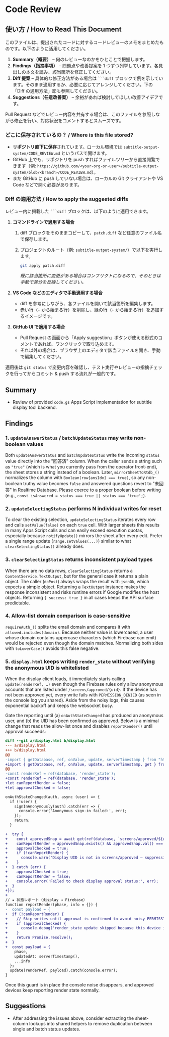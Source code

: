 # Code Review

## 使い方 / How to Read This Document

このファイルは、提出されたコードに対するコードレビューのメモをまとめたものです。以下のように活用してください。

1. **Summary（概要）** – 何のレビューなのかをひとことで把握します。
2. **Findings（指摘事項）** – 問題点や改善提案を 1 つずつ列挙しています。各見出しの本文を読み、該当箇所を修正してください。
3. **Diff 提案** – 具体的な修正方法がある場合は ` ```diff ` ブロックで例を示しています。そのまま適用するか、必要に応じてアレンジしてください。下の「Diff の適用方法」節も参照してください。
4. **Suggestions（任意改善案）** – 余裕があれば検討してほしい改善アイデアです。

Pull Request などでレビュー内容を共有する場合は、このファイルを参照しながら修正を行い、対応状況をコメントするとスムーズです。

### どこに保存されているの？ / Where is this file stored?

- **リポジトリ直下に保存**されています。ローカル環境では `subtitle-output-system/CODE_REVIEW.md` というパスで開けます。
- GitHub 上でも、リポジトリを push すればファイルツリーから直接閲覧できます（例: `https://github.com/<your-org-or-user>/subtitle-output-system/blob/<branch>/CODE_REVIEW.md`）。
- まだ GitHub に push していない場合は、ローカルの Git クライアントや VS Code などで開く必要があります。

### Diff の適用方法 / How to apply the suggested diffs

レビュー内に掲載した ` ```diff ` ブロックは、以下のように適用できます。

1. **コマンドラインで適用する場合**
   1. diff ブロックをそのままコピーして、`patch.diff` など任意のファイル名で保存します。
   2. プロジェクトのルート（例: `subtitle-output-system/`）で以下を実行します。

      ```bash
      git apply patch.diff
      ```

      *既に該当箇所に変更がある場合はコンフリクトになるので、そのときは手動で差分を反映してください。*

2. **VS Code などのエディタで手動適用する場合**
   - diff を参考にしながら、各ファイルを開いて該当箇所を編集します。
   - 赤い行（`-` から始まる行）を削除し、緑の行（`+` から始まる行）を追加するイメージです。

3. **GitHub UI で適用する場合**
   - Pull Request の画面から「Apply suggestion」ボタンが使える形式のコメントであれば、ワンクリックで取り込めます。
   - それ以外の場合は、ブラウザ上のエディタで該当ファイルを開き、手動で編集してください。

適用後は `git status` で変更内容を確認し、テスト実行やレビューの指摘チェックを行ってからコミット & push する流れが一般的です。

## Summary
- Review of provided `code.gs` Apps Script implementation for subtitle display tool backend.

## Findings

### 1. `updateAnswerStatus` / `batchUpdateStatus` may write non-boolean values
Both `updateAnswerStatus` and `batchUpdateStatus` write the incoming `status` value directly into the "回答済" column. When the caller sends a string such as `"true"` (which is what you currently pass from the operator front-end), the sheet stores a string instead of a boolean. Later, `mirrorSheetToRtdb_()` normalizes the column with `Boolean(row[ansIdx] === true)`, so any non-boolean truthy value becomes `false` and answered questions revert to "未回答" in Realtime Database. Please coerce to a proper boolean before writing (e.g., `const isAnswered = status === true || status === 'true';`).

### 2. `updateSelectingStatus` performs N individual writes for reset
To clear the existing selection, `updateSelectingStatus` iterates every row and calls `setValue(false)` on each `true` cell. With larger sheets this results in many Apps Script calls and can easily exceed execution quotas, especially because `notifyUpdate()` mirrors the sheet after every edit. Prefer a single range update (`range.setValues(...)`) similar to what `clearSelectingStatus()` already does.

### 3. `clearSelectingStatus` returns inconsistent payload types
When there are no data rows, `clearSelectingStatus` returns a `ContentService.TextOutput`, but for the general case it returns a plain object. The caller (`doPost`) always wraps the result with `jsonOk`, which expects a simple object. Returning a `TextOutput` instance makes the response inconsistent and risks runtime errors if Google modifies the host objects. Returning `{ success: true }` in all cases keeps the API surface predictable.

### 4. Allow-list domain comparison is case-sensitive
`requireAuth_()` splits the email domain and compares it with `allowed.includes(domain)`. Because neither value is lowercased, a user whose domain contains uppercase characters (which Firebase can emit) would be rejected even though the domain matches. Normalizing both sides with `toLowerCase()` avoids this false negative.

### 5. `display.html` keeps writing `render_state` without verifying the anonymous UID is whitelisted
When the display client loads, it immediately starts calling `update(renderRef, …)` even though the Firebase rules only allow
anonymous accounts that are listed under `/screens/approved/{uid}`. If the device has not been approved yet, every write fails
with `PERMISSION_DENIED` (as seen in the console log you shared). Aside from the noisy logs, this causes exponential backoff and
keeps the websocket busy.

Gate the reporting until (a) `onAuthStateChanged` has produced an anonymous user, and (b) the UID has been confirmed as approved.
Below is a minimal change that reads the allow-list once and disables `reportRender()` until approval succeeds:

```diff
diff --git a/display.html b/display.html
--- a/display.html
+++ b/display.html
@@
-import { getDatabase, ref, onValue, update, serverTimestamp } from "https://www.gstatic.com/firebasejs/10.12.2/firebase-database.js";
+import { getDatabase, ref, onValue, update, serverTimestamp, get } from "https://www.gstatic.com/firebasejs/10.12.2/firebase-database.js";
@@
-const renderRef = ref(database, 'render_state');
+const renderRef = ref(database, 'render_state');
+let canReportRender = false;
+let approvalChecked = false;

onAuthStateChanged(auth, async (user) => {
  if (!user) {
    signInAnonymously(auth).catch(err => {
      console.error('Anonymous sign-in failed:', err);
    });
    return;
  }

+  try {
+    const approvedSnap = await get(ref(database, `screens/approved/${user.uid}`));
+    canReportRender = approvedSnap.exists() && approvedSnap.val() === true;
+    approvalChecked = true;
+    if (!canReportRender) {
+      console.warn('Display UID is not in screens/approved – suppressing render_state updates.');
+    }
+  } catch (err) {
+    approvalChecked = true;
+    canReportRender = false;
+    console.error('Failed to check display approval status:', err);
+  }
+});
+
// ★ 状態レポート（display → Firebase）
function reportRender(phase, info = {}) {
-  const payload = {
+  if (!canReportRender) {
+    // Skip writes until approval is confirmed to avoid noisy PERMISSION_DENIED errors
+    if (approvalChecked) {
+      console.debug('render_state update skipped because this device is not approved.');
+    }
+    return Promise.resolve();
+  }
+  const payload = {
    phase,
    updatedAt: serverTimestamp(),
    ...info
  };
  update(renderRef, payload).catch(console.error);
}
```

Once this guard is in place the console noise disappears, and approved devices keep reporting render state normally.

## Suggestions
- After addressing the issues above, consider extracting the sheet-column lookups into shared helpers to remove duplication between single and batch status updates.

